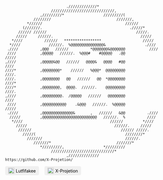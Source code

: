 

                                                                                
                                                                                
                                ./////////////*                                 
                         /////////////////////////////,                         
                    ,/////////*                  /////////(                     
                 ////////                              ///////,                 
              *//////                                      //////               
            (///////.                                        ./////*            
          ////// //////                                         /////.          
         /////     //////.                                        /////         
       *////          //////   *****************                   /////        
      *////             //////.  %@@@@@@@@@@@@@@@&                  .////       
     .////          ,@@@   //////          *@@@@@@@&@@@@@@@           ////      
     ////           ,@@@@@   //////.  %@@@#    #@@@@@   .@@           /////     
    ,////           ,@@@@@&@@   //////   @@@@&   @@@@   #@@            ////     
    ////*           ,@@@@@@@@*    //////   %@@@*  @@@@@@@@@            ////.    
    ////.           ,@@@@@@@@   @@   //////   @@  *@@@@@@@@            ////*    
    ////*           ,@@@@@@@@,  @@@@.  //////.    @@@@@@@@@            ////.    
    ,////           ,@@@@@@@@@.  /@@@@@   //////   @@@@@@@@            ////     
     ////           ,@@@@@@@@@@@    .&@@@   //////.  %@@@@@           /////     
     .////          ,@@@@@@@@@@@@@@&       ,   //////   &@@          .////      
      /////         ,@@@@@@@@@@@@@@@@@@@@@@@@@   //////.  %          ////       
       *////                                        //////         *////        
         /////                                        //////.     /////         
          //////                                         ////// /////.          
            /////(                                         ////////*            
              ///////                                      //////.              
                 ///////*                              ///////*                 
                    */////////,                  */////////                     
                         /////////////////////////////*                         
                                ,//////////////        https://github.com/X-Projetion/                         
                                                                                
                                                      
 <a href="https://www.instagram.com/lutfifakee/" target="_blank" rel="noopener noreferrer" class="social-link" style="display: inline-flex; align-items: center; text-decoration: none; color: black; font-size: 14px; margin-right: 15px; padding: 5px 10px; border-radius: 5px; background-color: #f0f0f0; transition: background-color 0.3s ease;">
        <img src="https://raw.githubusercontent.com/gauravghongde/social-icons/9d939e1c5b7ea4a24ac39c3e4631970c0aa1b920/SVG/Color/Instagram.svg" alt="Instagram" style="width: 20px; margin-right: 5px;">
        Lutfifakee
    </a>
    <a href="https://t.me/XProjetion" target="_blank" rel="noopener noreferrer" class="social-link" style="display: inline-flex; align-items: center; text-decoration: none; color: black; font-size: 14px; margin-right: 15px; padding: 5px 10px; border-radius: 5px; background-color: #f0f0f0; transition: background-color 0.3s ease;">
        <img src="https://raw.githubusercontent.com/gauravghongde/social-icons/9d939e1c5b7ea4a24ac39c3e4631970c0aa1b920/SVG/Color/Telegram.svg" alt="Telegram" style="width: 20px; margin-right: 5px;">
        X-Projetion
    </a>
